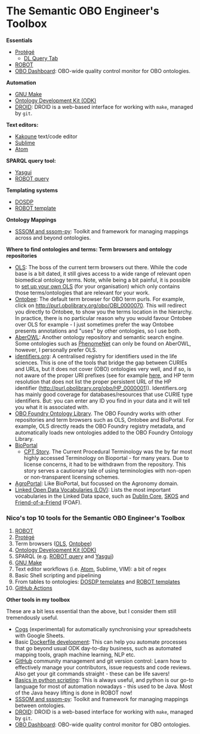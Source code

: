# The Semantic OBO Engineer's Toolbox

**Essentials**

- [Protégé](https://protege.stanford.edu/)
    - [DL Query Tab](https://protegewiki.stanford.edu/wiki/DLQueryTab)
- [ROBOT](http://robot.obolibrary.org)
- [OBO Dashboard](http://dashboard.obofoundry.org/): OBO-wide quality control monitor for OBO ontologies.

**Automation**

- [GNU Make](https://www.gnu.org/software/make/)
- [Ontology Development Kit (ODK)](https://github.com/INCATools/ontology-development-kit)
- [DROID](https://github.com/ontodev/droid): DROID is a web-based interface for working with `make`, managed by `git`.


**Text editors:**

- [Kakoune](https://kakoune.org/) text/code editor
- [Sublime](https://www.sublimetext.com/)
- [Atom](https://atom.io/)

**SPARQL query tool:**

- [Yasgui](https://yasgui.triply.cc/#) 
- [ROBOT query](http://robot.obolibrary.org/query)

**Templating systems**

- [DOSDP](https://incatools.github.io/dead_simple_owl_design_patterns/)
- [ROBOT template](http://robot.obolibrary.org/template)

**Ontology Mappings**

- [SSSOM and sssom-py](https://mapping-commons.github.io/sssom-py/index.html#): Toolkit and framework for managing mappings across and beyond ontologies.

**Where to find ontologies and terms: Term browsers and ontology repositories**

- [OLS](https://www.ebi.ac.uk/ols/index): The boss of the current term browsers out there. While the code base is a bit dated, it still gives access to a wide range of relevant open biomedical ontology terms. Note, while being a bit painful, it is possible to [set up your own OLS](https://github.com/EBISPOT/ontotools-docker-config) (for your organisation) which only contains those terms/ontologies that are relevant for your work.
- [Ontobee](http://www.ontobee.org/): The default term browser for OBO term purls. For example, click on http://purl.obolibrary.org/obo/OBI_0000070. This will redirect you directly to Ontobee, to show you the terms location in the hierarchy. In practice, there is no particular reason why you would favour Ontobee over OLS for example - I just sometimes prefer the way Ontobee presents annotations and "uses" by other ontologies, so I use both.
- [AberOWL](http://aber-owl.net/#/): Another ontology repository and semantic search engine. Some ontologies such as [PhenomeNet](http://aber-owl.net/ontology/PhenomeNET/) can only be found on AberOWL, however, I personally prefer OLS.
- [identifiers.org](https://identifiers.org/): A centralised registry for identifiers used in the life sciences. This is one of the tools that bridge the gap between CURIEs and URLs, but it does not cover (OBO) ontologies very well, and if so, is not aware of the proper URI prefixes (see for example [here](https://identifiers.org/resolve?query=HP:0000001), and HP term resolution that does not list the proper persistent URL of the HP identifier (http://purl.obolibrary.org/obo/HP_0000001)). Identifiers.org has mainly good coverage for databases/resources that use CURIE type identifiers. But: you can enter any ID you find in your data and it will tell you what it is associated with.
- [OBO Foundry Ontology Library](http://obofoundry.org/). The OBO Foundry works with other repositories and term browsers such as OLS, Ontobee and BioPortal. For example, OLS directly reads the OBO Foundry registry metadata, and automatically loads new ontologies added to the OBO Foundry Ontology Library.
- [BioPortal](https://bioportal.bioontology.org/)
    - [CPT Story](https://www.bioontology.org/why-bioportal-no-longer-offers-the-current-procedural-terminology-cpt/). The Current Procedural Terminology was the by far most highly accessed Terminology on Bioportal - for many years. Due to license concerns, it had to be withdrawn from the repository. This story serves a cautionary tale of using terminologies with non-open or non-transparent licensing schemes.
- [AgroPortal](http://agroportal.lirmm.fr/): Like BioPortal, but focussed on the Agronomy domain.
- [Linked Open Data Vocabularies (LOV)](https://lov.linkeddata.es/dataset/lov/): Lists the most important vocabularies in the Linked Data space, such as [Dublin Core](https://dublincore.org/), [SKOS](https://www.w3.org/TR/skos-reference/) and [Friend-of-a-Friend](http://xmlns.com/foaf/spec/) (FOAF). 

### Nico's top 10 tools for the Semantic OBO Engineer's Toolbox

1. [ROBOT](http://robot.obolibrary.org)
2. [Protégé](https://protege.stanford.edu/)
3. Term browsers ([OLS](https://www.ebi.ac.uk/ols/index), [Ontobee](http://www.ontobee.org/))
4. [Ontology Development Kit (ODK)](https://github.com/INCATools/ontology-development-kit)
5. SPARQL (e.g. [ROBOT query](http://robot.obolibrary.org/query) and [Yasgui](https://yasgui.triply.cc/#))
6. [GNU Make](https://www.gnu.org/software/make/)
7. Text editor workflows (i.e. [Atom](https://atom.io/), Sublime, VIM): a bit of regex
8. Basic Shell scripting and pipelining
9. From tables to ontologies: [DOSDP templates](https://incatools.github.io/dead_simple_owl_design_patterns/) and [ROBOT templates](http://robot.obolibrary.org/template)
10. [GitHub Actions](https://docs.github.com/en/actions)


**Other tools in my toolbox**

These are a bit less essential than the above, but I consider them still tremendously useful.

- [Cogs](https://github.com/ontodev/cogs) (experimental) for automatically synchronising your spreadsheets with Google Sheets.
- Basic [Dockerfile development](https://docs.docker.com/get-started/02_our_app/): This can help you automate processes that go beyond usual ODK day-to-day business, such as automated mapping tools, graph machine learning, NLP etc.
- [GitHub](https://github.com/) community management and git version control: Learn how to effectively manage your contributors, issue requests and code reviews. Also get your git commands straight - these can be life savers!
- [Basics in python scripting](https://docs.python.org/3/tutorial/): This is always useful, and python is our go-to language for most of automation nowadays - this used to be Java. Most of the Java heavy lifting is done in ROBOT now!
- [SSSOM and sssom-py](https://mapping-commons.github.io/sssom-py/index.html#): Toolkit and framework for managing mappings between ontologies.
- [DROID](https://github.com/ontodev/droid): DROID is a web-based interface for working with `make`, managed by `git`.
- [OBO Dashboard](http://dashboard.obofoundry.org/): OBO-wide quality control monitor for OBO ontologies.